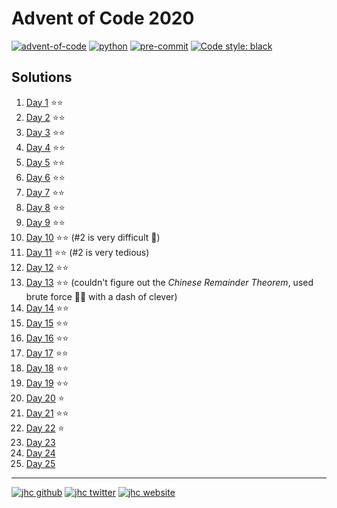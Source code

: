 # Advent of Code 2020

[![advent-of-code](https://img.shields.io/badge/Advent_of_Code-2020-F80046.svg?style=flat)](https://adventofcode.com)
[![python](https://img.shields.io/badge/Python-3.8-3776AB.svg?style=flat&logo=python&logoColor=FFDB4D)](https://www.python.org)
[![pre-commit](https://img.shields.io/badge/pre--commit-enabled-brightgreen?logo=pre-commit&logoColor=white)](https://github.com/pre-commit/pre-commit)
[![Code style: black](https://img.shields.io/badge/code%20style-black-000000.svg)](https://github.com/psf/black)

## Solutions

1. [Day 1](challenges/01_challenge.py) ⭐️⭐️
2. [Day 2](challenges/02_challenge.py) ⭐️⭐️
3. [Day 3](challenges/03_challenge.py) ⭐️⭐️
4. [Day 4](challenges/04_challenge.py) ⭐️⭐️
5. [Day 5](challenges/05_challenge.py) ⭐️⭐️
6. [Day 6](challenges/06_challenge.py) ⭐️⭐️
7. [Day 7](challenges/07_challenge.py) ⭐️⭐️
8. [Day 8](challenges/08_challenge.py) ⭐️⭐️
9. [Day 9](challenges/09_challenge.py) ⭐️⭐️
10. [Day 10](challenges/10_challenge.py) ⭐️⭐️ (#2 is very difficult 🥵)
11. [Day 11](challenges/11_challenge.py) ⭐️⭐️ (#2 is very tedious)
12. [Day 12](challenges/12_challenge.py) ⭐️⭐️
13. [Day 13](challenges/13_challenge.py) ⭐️⭐️ (couldn't figure out the *Chinese Remainder Theorem*, used brute force 💪🏼 with a dash of clever)
14. [Day 14](challenges/14_challenge.py) ⭐️⭐️
15. [Day 15](challenges/15_challenge.py) ⭐️⭐️
16. [Day 16](challenges/16_challenge.py) ⭐️⭐️
17. [Day 17](challenges/17_challenge.py) ⭐️⭐️
18. [Day 18](challenges/18_challenge.py) ⭐️⭐️
19. [Day 19](challenges/19_challenge.py) ⭐️⭐️
20. [Day 20](challenges/20_challenge.py) ⭐️
21. [Day 21](challenges/21_challenge.py) ⭐️⭐️
22. [Day 22](challenges/22_challenge.py) ⭐️
23. [Day 23](challenges/23_challenge.py)
24. [Day 24](challenges/24_challenge.py)
25. [Day 25](challenges/25_challenge.py)

---

[![jhc github](https://img.shields.io/badge/GitHub-jhrcook-181717.svg?style=flat&logo=github)](https://github.com/jhrcook)
[![jhc twitter](https://img.shields.io/badge/Twitter-@JoshDoesA-00aced.svg?style=flat&logo=twitter)](https://twitter.com/JoshDoesa)
[![jhc website](https://img.shields.io/badge/Website-Joshua_Cook-5087B2.svg?style=flat&logo=telegram)](https://joshuacook.netlify.com)
